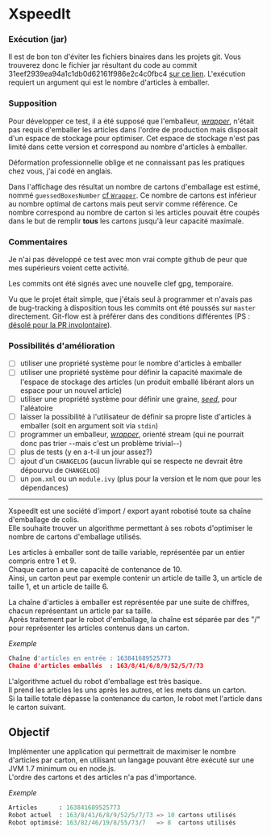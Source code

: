 XspeedIt
========

### Exécution (jar)
Il est de bon ton d'éviter les fichiers binaires dans les projets git. Vous trouverez donc le fichier jar résultant du code au commit 31eef2939ea94a1c1db0d62161f986e2c4c0fbc4 [sur ce lien](https://www.auzias.net/xspeedit.jar). L'exécution requiert un argument qui est le nombre d'articles à emballer.

### Supposition
Pour développer ce test, il a été supposé que l'emballeur, [_wrapper_](src/main/org/java/Wrapper.java), n'était pas requis d'emballer les articles dans l'ordre de production mais disposait d'un espace de stockage pour optimiser. Cet espace de stockage n'est pas limité dans cette version et correspond au nombre d'articles à emballer.

Déformation professionnelle oblige et ne connaissant pas les pratiques chez vous, j'ai codé en anglais.

Dans l'affichage des résultat un nombre de cartons d'emballage est estimé, nommé `guessedBoxesNumber` [cf `Wrapper`](src/main/org/java/Wrapper.java#L45). Ce nombre de cartons est inférieur au nombre optimal de cartons mais peut servir comme référence. Ce nombre correspond au nombre de carton si les articles pouvait être coupés dans le but de remplir **tous** les cartons jusqu'à leur capacité maximale.

### Commentaires
Je n'ai pas développé ce test avec mon vrai compte github de peur que mes supérieurs voient cette activité.

Les commits ont été signés avec une nouvelle clef gpg, temporaire.

Vu que le projet était simple, que j'étais seul à programmer et n'avais pas de bug-tracking à disposition tous les commits ont été poussés sur `master` directement. Git-flow est à préférer dans des conditions différentes (PS : [désolé pour la PR involontaire](https://github.com/voyages-sncf-technologies/xspeedit/pull/6)).


### Possibilités d'amélioration
 - [ ] utiliser une propriété système pour le nombre d'articles à emballer
 - [ ] utiliser une propriété système pour définir la capacité maximale de l'espace de stockage des articles (un produit emballé libérant alors un espace pour un nouvel article)
 - [ ] utiliser une propriété système pour définir une graine, [_seed_](src/main/org/java/Producer.java#L19), pour l'aléatoire
 - [ ] laisser la possibilité à l'utilisateur de définir sa propre liste d'articles à emballer (soit en argument soit via `stdin`)
 - [ ] programmer un emballeur, [_wrapper_](src/main/org/java/Wrapper.java), orienté stream (qui ne pourrait donc pas trier --mais c'est un problème trivial--)
 - [ ] plus de tests (y en a-t-il un jour assez?)
 - [ ] ajout d'un `CHANGELOG` (aucun livrable qui se respecte ne devrait être dépourvu de `CHANGELOG`)
 - [ ] un `pom.xml` ou un `module.ivy` (plus pour la version et le nom que pour les dépendances)

---

XspeedIt est une société d'import / export ayant robotisé toute sa chaîne d'emballage de colis.  
Elle souhaite trouver un algorithme permettant à ses robots d'optimiser le nombre de cartons d'emballage utilisés.

Les articles à emballer sont de taille variable, représentée par un entier compris entre 1 et 9.  
Chaque carton a une capacité de contenance de 10.  
Ainsi, un carton peut par exemple contenir un article de taille 3, un article de taille 1, et un article de taille 6.

La chaîne d'articles à emballer est représentée par une suite de chiffres, chacun représentant un article par sa taille.  
Après traitement par le robot d'emballage, la chaîne est séparée par des "/" pour représenter les articles contenus dans un carton.

*Exemple*  
```python
Chaîne d'articles en entrée : 163841689525773  
Chaîne d'articles emballés  : 163/8/41/6/8/9/52/5/7/73
```

L'algorithme actuel du robot d'emballage est très basique.  
Il prend les articles les uns après les autres, et les mets dans un carton.  
Si la taille totale dépasse la contenance du carton, le robot met l'article dans le carton suivant.

Objectif
--------

Implémenter une application qui permettrait de maximiser le nombre d'articles par carton, en utilisant un langage pouvant être exécuté sur une JVM 1.7 minimum ou en node.js.  
L'ordre des cartons et des articles n'a pas d'importance.

*Exemple*  
```python
Articles      : 163841689525773  
Robot actuel  : 163/8/41/6/8/9/52/5/7/73 => 10 cartons utilisés  
Robot optimisé: 163/82/46/19/8/55/73/7   => 8  cartons utilisés
```
